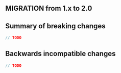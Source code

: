 MIGRATION from 1.x to 2.0
---

## Summary of breaking changes

```js
// TODO
```

## Backwards incompatible changes

```js
// TODO
```
